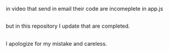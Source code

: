in video that send in email their code are incomeplete in app.js
##
but in this repository I update that are completed.
##
I apologize for my mistake and careless.


